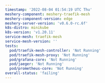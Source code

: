 ```yaml
---
timestamp: '2022-08-04 01:54:19 UTC Thu'
meshery-component: meshery-traefik-mesh
meshery-component-version: edge
meshery-server-version: 'v0.6.0-rc.6f'
k8s-distro: minikube
k8s-version: 'v1.20.11'
service-mesh: traefik-mesh
service-mesh-version: ''
tests:
  pod/traefik-mesh-controller: 'Not Running'
  pod/traefik-mesh-proxy: 'Not Running'
  pod/grafana-core: 'Not Running'
  pod/jaeger: 'Not Running'
  pod/prometheus-core: 'Not Running'
overall-status: 'failing'
---
```

